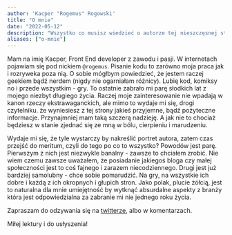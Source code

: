 ```yaml
---
author: 'Kacper "Rogemus" Rogowski'
title: "O mnie"
date: "2022-05-12"
description: "Wszystko co musisz wiedzieć o autorze tej nieszczęsnej strony"
aliases: ["o-mnie"]
---
```


Mam na imię Kacper, Front End developer z zawodu i pasji. W internetach pojawiam się pod nickiem `@rogemus`. Pisanie kodu to zarówno moja praca jak i rozryweka poza nią. O sobie mógłbym powiedzieć, że jestem raczej geekiem bądź nerdem (nigdy nie ogarniałam różnicy). Lubię kod, komiksy no i przede wszystkim - gry. To ostatnie zabrało mi parę słodkich lat z mojego niezbyt długiego życia. Raczej moje zainteresowanie nie wpadają w kanon rzeczy ekstrawaganckich, ale mimo to wydaje mi się, drogi czytelniku. że wyniesiesz z tej strony jakieś przyjemne, bądź pożyteczne informacje. Przynajmniej mam taką szczerą nadzieję. A jak nie to chociaż będziesz w stanie zjednać się ze mną w bólu, cierpieniu i marudzeniu.

Wydaje mi się, że tyle wystarczy by nakreślić portret autora, zatem czas przejść do meritum, czyli do tego po co to wszystko? Powodów jest parę. Pierwszym z nich jest niezwykle banalny - zawsze to chciałem zrobić. Nie wiem czemu zawsze uważałem, że posiadanie jakiegoś bloga czy małej społeczności jest to coś fajnego i zarazem niecodziennego. Drugi jest już bardziej samolubny - chce sobie pomarudzić. Na gry, na wszystkie ich dobre i każdą z ich okropnych i głupich stron. Jako polak, plucie żółcią, jest to naturalna dla mnie umiejętność by wytknąć absurdalne aspekty z branży która jest odpowiedzialna za zabranie mi nie jednego roku życia.

Zapraszam do odzywania się na [twitterze](https://twitter.com/rogemus), albo w komentarzach. 

Miłej lektury i do usłyszenia! 